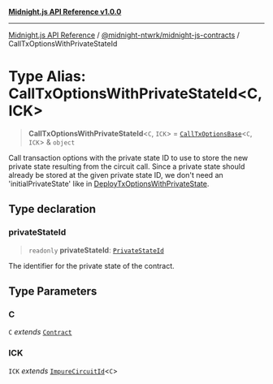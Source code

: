 [**Midnight.js API Reference v1.0.0**](../../../README.md)

***

[Midnight.js API Reference](../../../packages.md) / [@midnight-ntwrk/midnight-js-contracts](../README.md) / CallTxOptionsWithPrivateStateId

# Type Alias: CallTxOptionsWithPrivateStateId\<C, ICK\>

> **CallTxOptionsWithPrivateStateId**\<`C`, `ICK`\> = [`CallTxOptionsBase`](CallTxOptionsBase.md)\<`C`, `ICK`\> & `object`

Call transaction options with the private state ID to use to store the new private
state resulting from the circuit call. Since a private state should already be
stored at the given private state ID, we don't need an 'initialPrivateState' like
in [DeployTxOptionsWithPrivateState](DeployTxOptionsWithPrivateState.md).

## Type declaration

### privateStateId

> `readonly` **privateStateId**: [`PrivateStateId`](../../midnight-js-types/type-aliases/PrivateStateId.md)

The identifier for the private state of the contract.

## Type Parameters

### C

`C` *extends* [`Contract`](../../midnight-js-types/interfaces/Contract.md)

### ICK

`ICK` *extends* [`ImpureCircuitId`](../../midnight-js-types/type-aliases/ImpureCircuitId.md)\<`C`\>

